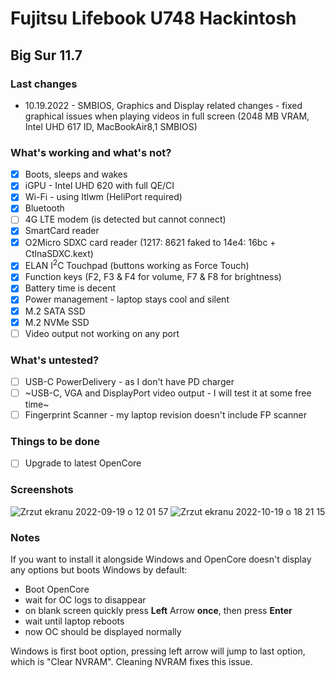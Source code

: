 # Fujitsu Lifebook U748 Hackintosh

## Big Sur 11.7

### Last changes

- 10.19.2022 - SMBIOS, Graphics and Display related changes - fixed graphical issues when playing videos in full screen (2048 MB VRAM, Intel UHD 617 ID, MacBookAir8,1 SMBIOS)

### What's working and what's not?

- [x] Boots, sleeps and wakes
- [x] iGPU - Intel UHD 620 with full QE/CI
- [x] Wi-Fi - using Itlwm (HeliPort required)
- [x] Bluetooth
- [ ] 4G LTE modem (is detected but cannot connect)
- [x] SmartCard reader
- [x] O2Micro SDXC card reader (1217: 8621 faked to 14e4: 16bc + CtlnaSDXC.kext)
- [x] ELAN I<sup>2</sup>C Touchpad (buttons working as Force Touch)
- [x] Function keys (F2, F3 & F4 for volume, F7 & F8 for brightness)
- [x] Battery time is decent
- [x] Power management - laptop stays cool and silent
- [x] M.2 SATA SSD
- [x] M.2 NVMe SSD
- [ ] Video output not working on any port

### What's untested?

- [ ] USB-C PowerDelivery - as I don't have PD charger
- [ ] ~USB-C, VGA and DisplayPort video output - I will test it at some free time~
- [ ] Fingerprint Scanner - my laptop revision doesn't include FP scanner

### Things to be done
- [ ] Upgrade to latest OpenCore

### Screenshots
![Zrzut ekranu 2022-09-19 o 12 01 57](https://user-images.githubusercontent.com/36552450/191020816-bf0100ae-9b0f-4258-a19b-c01a3ff4db84.png)
![Zrzut ekranu 2022-10-19 o 18 21 15](https://user-images.githubusercontent.com/36552450/196748776-0dad07c5-89cb-4b21-b796-dd3b6b2067c2.png)


### Notes
If you want to install it alongside Windows and OpenCore doesn't display any options but boots Windows by default:
- Boot OpenCore
- wait for OC logs to disappear
- on blank screen quickly press **Left** Arrow **once**, then press **Enter**
- wait until laptop reboots
- now OC should be displayed normally

Windows is first boot option, pressing left arrow will jump to last option, which is "Clear NVRAM". Cleaning NVRAM fixes this issue.
